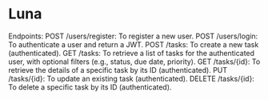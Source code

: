 # Luna
 Endpoints:
POST /users/register: To register a new user.
POST /users/login: To authenticate a user and return a JWT.
POST /tasks: To create a new task (authenticated).
GET /tasks: To retrieve a list of tasks for the authenticated user, with optional filters (e.g., status, due date, priority).
GET /tasks/{id}: To retrieve the details of a specific task by its ID (authenticated).
PUT /tasks/{id}: To update an existing task (authenticated).
DELETE /tasks/{id}: To delete a specific task by its ID (authenticated).

